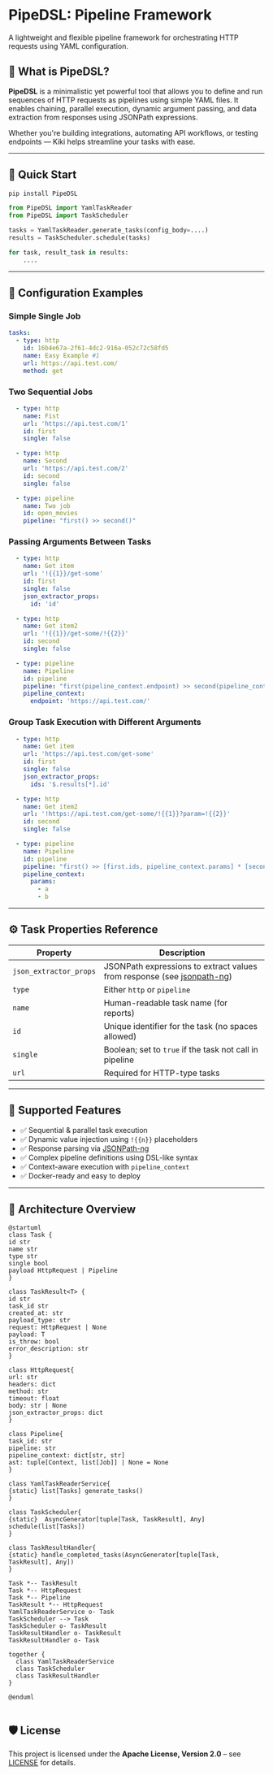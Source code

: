 # PipeDSL: Pipeline Framework

A lightweight and flexible pipeline framework for orchestrating HTTP requests using YAML configuration.

## 🧩 What is PipeDSL?

**PipeDSL** is a minimalistic yet powerful tool that allows you to define and run sequences of HTTP requests as pipelines using simple YAML
files. It enables chaining, parallel execution, dynamic argument passing, and data extraction from responses using JSONPath expressions.

Whether you're building integrations, automating API workflows, or testing endpoints — Kiki helps streamline your tasks with ease.

---

## 🚀 Quick Start

```bash
pip install PipeDSL
```

```python
from PipeDSL import YamlTaskReader
from PipeDSL import TaskScheduler

tasks = YamlTaskReader.generate_tasks(config_body=....)
results = TaskScheduler.schedule(tasks)

for task, result_task in results:
    ....
```

---

## 📁 Configuration Examples

### Simple Single Job

```yaml
tasks:
  - type: http
    id: 16b4e67a-2f61-4dc2-916a-052c72c58fd5
    name: Easy Example #1
    url: https://api.test.com/
    method: get
```

### Two Sequential Jobs

```yaml
  - type: http
    name: Fist
    url: 'https://api.test.com/1'
    id: first
    single: false

  - type: http
    name: Second
    url: 'https://api.test.com/2'
    id: second
    single: false

  - type: pipeline
    name: Two job
    id: open_movies
    pipeline: "first() >> second()"
```

### Passing Arguments Between Tasks

```yaml
  - type: http
    name: Get item
    url: '!{{1}}/get-some'
    id: first
    single: false
    json_extractor_props:
      id: 'id'

  - type: http
    name: Get item2
    url: '!{{1}}/get-some/!{{2}}'
    id: second
    single: false

  - type: pipeline
    name: Pipeline
    id: pipeline
    pipeline: "first(pipeline_context.endpoint) >> second(pipeline_context.endpoint, first.id)"
    pipeline_context:
      endpoint: 'https://api.test.com/'
```

### Group Task Execution with Different Arguments

```yaml
  - type: http
    name: Get item
    url: 'https://api.test.com/get-some'
    id: first
    single: false
    json_extractor_props:
      ids: '$.results[*].id'

  - type: http
    name: Get item2
    url: '!https://api.test.com/get-some/!{{1}}?param=!{{2}}'
    id: second
    single: false

  - type: pipeline
    name: Pipeline
    id: pipeline
    pipeline: "first() >> [first.ids, pipeline_context.params] * [second($1, $2)]"
    pipeline_context:
      params:
        - a
        - b
```

---

## ⚙️ Task Properties Reference

| Property               | Description                                                                                                    |
|------------------------|----------------------------------------------------------------------------------------------------------------|
| `json_extractor_props` | JSONPath expressions to extract values from response (see [jsonpath-ng](https://github.com/h2non/jsonpath-ng)) |
| `type`                 | Either `http` or `pipeline`                                                                                    |
| `name`                 | Human-readable task name (for reports)                                                                         |
| `id`                   | Unique identifier for the task (no spaces allowed)                                                             |
| `single`               | Boolean; set to `true` if the task not call in pipeline                                                        |
| `url`                  | Required for HTTP-type tasks                                                                                   |

---

## 🧠 Supported Features

- ✅ Sequential & parallel task execution
- ✅ Dynamic value injection using `!{{n}}` placeholders
- ✅ Response parsing via [JSONPath-ng](https://github.com/h2non/jsonpath-ng)
- ✅ Complex pipeline definitions using DSL-like syntax
- ✅ Context-aware execution with `pipeline_context`
- ✅ Docker-ready and easy to deploy

---

## 📐 Architecture Overview

```plantuml
@startuml
class Task {
id str
name str
type str
single bool
payload HttpRequest | Pipeline
}

class TaskResult<T> {
id str
task_id str
created_at: str
payload_type: str
request: HttpRequest | None
payload: T
is_throw: bool
error_description: str
}

class HttpRequest{
url: str
headers: dict
method: str
timeout: float
body: str | None 
json_extractor_props: dict
}

class Pipeline{
task_id: str
pipeline: str
pipeline_context: dict[str, str]
ast: tuple[Context, list[Job]] | None = None
}

class YamlTaskReaderService{
{static} list[Tasks] generate_tasks()
}

class TaskScheduler{
{static}  AsyncGenerator[tuple[Task, TaskResult], Any] schedule(list[Tasks])
}

class TaskResultHandler{
{static} handle_completed_tasks(AsyncGenerator[tuple[Task, TaskResult], Any])
}

Task *-- TaskResult
Task *-- HttpRequest
Task *-- Pipeline
TaskResult *-- HttpRequest
YamlTaskReaderService o- Task
TaskScheduler --> Task
TaskScheduler o- TaskResult
TaskResultHandler o- TaskResult
TaskResultHandler o- Task

together {
  class YamlTaskReaderService
  class TaskScheduler
  class TaskResultHandler
}

@enduml


```

## 🛡️ License

This project is licensed under the **Apache License, Version 2.0** – see [LICENSE](LICENSE) for details.